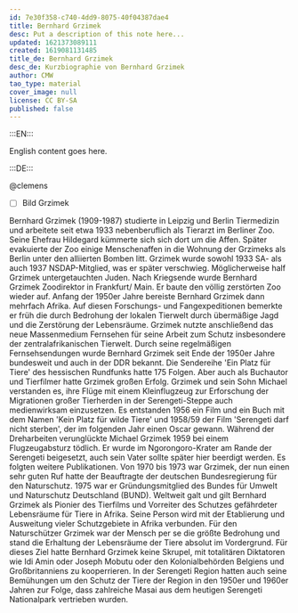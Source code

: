```yaml
---
id: 7e30f358-c740-4dd9-8075-40f04387dae4
title: Bernhard Grzimek
desc: Put a description of this note here...
updated: 1621373089111
created: 1619081131485
title_de: Bernhard Grzimek
desc_de: Kurzbiographie von Bernhard Grzimek
author: CMW
tao_type: material
cover_image: null
license: CC BY-SA
published: false
---
```


:::EN:::

English content goes here.

:::DE:::

@clemens
- [ ] Bild Grzimek

Bernhard Grzimek (1909-1987) studierte in Leipzig und Berlin Tiermedizin und arbeitete seit etwa 1933 nebenberuflich als Tierarzt im Berliner Zoo. Seine Ehefrau Hildegard kümmerte sich sich dort um die Affen. Später evakuierte der Zoo einige Menschenaffen in die Wohnung der Grzimeks als Berlin unter den alliierten Bomben litt. Grzimek wurde sowohl 1933 SA- als auch 1937 NSDAP-Mitglied, was er später verschwieg. Möglicherweise half Grzimek untergetauchten Juden.
Nach Kriegsende wurde Bernhard Grzimek Zoodirektor in Frankfurt/ Main. Er baute den völlig zerstörten Zoo wieder auf. Anfang der 1950er Jahre bereiste Bernhard Grzimek dann mehrfach Afrika. Auf diesen Forschungs- und Fangexpeditionen bemerkte er früh die durch Bedrohung der lokalen Tierwelt durch übermäßige Jagd und die Zerstörung der Lebensräume. Grzimek nutzte anschließend das neue Massenmedium Fernsehen für seine Arbeit zum Schutz insbesondere der zentralafrikanischen Tierwelt. Durch seine regelmäßigen Fernsehsendungen wurde Bernhard Grzimek seit Ende der 1950er Jahre bundesweit und auch in der DDR bekannt. Die Sendereihe 'Ein Platz für Tiere' des hessischen Rundfunks hatte 175 Folgen. Aber auch als Buchautor und Tierfilmer hatte Grzimek großen Erfolg. Grzimek und sein Sohn Michael verstanden es, ihre Flüge mit einem Kleinflugzeug zur Erforschung der Migrationen großer Tierherden in der Serengeti-Steppe auch medienwirksam einzusetzen. Es entstanden 1956 ein Film und ein Buch mit dem Namen 'Kein Platz für wilde Tiere' und 1958/59 der Film 'Serengeti darf nicht sterben', der im folgenden Jahr einen Oscar gewann. Während der Dreharbeiten verunglückte Michael Grzimek 1959 bei einem Flugzeugabsturz tödlich. Er wurde im Ngorongoro-Krater am Rande der Serengeti beigesetzt, auch sein Vater sollte später hier beerdigt werden. Es folgten weitere Publikationen.
Von 1970 bis 1973 war Grzimek, der nun einen sehr guten Ruf hatte der Beauftragte der deutschen Bundesregierung für den Naturschutz. 1975 war er Gründungsmitglied des Bundes für Umwelt und Naturschutz Deutschland (BUND). 
Weltweit galt und gilt Bernhard Grzimek als Pionier des Tierfilms und Vorreiter des Schutzes gefährdeter Lebensräume für Tiere in Afrika. Seine Person wird mit der Etablierung und Ausweitung vieler Schutzgebiete in Afrika verbunden. Für den Naturschützer Grzimek war der Mensch per se die größte Bedrohung und stand die Erhaltung der Lebensräume der Tiere absolut im Vordergrund. Für dieses Ziel hatte Bernhard Grzimek keine Skrupel, mit totalitären Diktatoren wie Idi Amin oder Joseph Mobutu oder den Kolonialbehörden Belgiens und Großbritanniens zu kooperrieren. In der Serengeti Region hatten auch seine Bemühungen um den Schutz der Tiere der Region in den 1950er und 1960er Jahren zur Folge, dass zahlreiche Masai aus dem heutigen Serengeti Nationalpark vertrieben wurden.